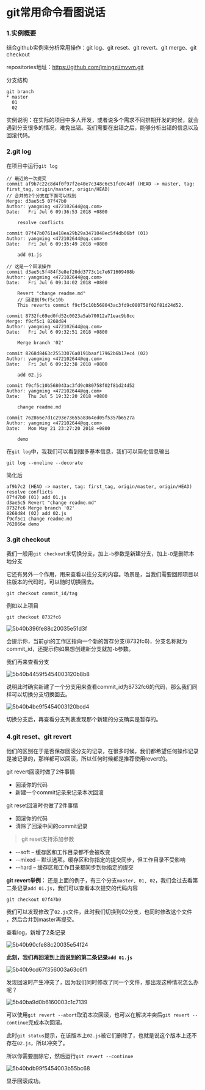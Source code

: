 # git常用命令看图说话

### 1.实例概要

结合github实例来分析常用操作：git log、git reset、git revert、git merge、git checkout

repositories地址：https://github.com/jmingzi/mvvm.git

分支结构
```
git branch
* master
  01
  02
```
实例说明：在实际的项目中多人开发，或者说多个需求不同排期开发的时候，就会遇到分支很多的情况，难免出错。我们需要在出错之后，能够分析出错的信息以及回滚代码。

### 2.git log
在项目中运行`git log`
```
// 最近的一次提交
commit af9b7c22c8d4f0f97f2e40e7c348c6c51fc0c4df (HEAD -> master, tag: first_tag, origin/master, origin/HEAD)
// 合并的2个分支在下面可以找到
Merge: d3ae5c5 07f47b0
Author: yangming <472102644@qq.com>
Date:   Fri Jul 6 09:36:53 2018 +0800

    resolve conflicts

commit 07f47b0761a418ea29b29a3471048ec5f4db06bf (01)
Author: yangming <472102644@qq.com>
Date:   Fri Jul 6 09:35:49 2018 +0800

    add 01.js

// 这是一个回滚操作
commit d3ae5c5f484f3e8ef20dd3773c1c7e671609408b
Author: yangming <472102644@qq.com>
Date:   Fri Jul 6 09:34:02 2018 +0800

    Revert "change readme.md"
    // 回滚到f9cf5c10b
    This reverts commit f9cf5c10b568043ac3fd9c080758f02f81d24d52.

commit 8732fc69ed0fd52c0023a5ab70012a71eac9b8cc
Merge: f9cf5c1 8268d84
Author: yangming <472102644@qq.com>
Date:   Fri Jul 6 09:32:51 2018 +0800

    Merge branch '02'

commit 8268d8463c25533076a0191baaf17962b6b17ec4 (02)
Author: yangming <472102644@qq.com>
Date:   Fri Jul 6 09:32:38 2018 +0800

    add 02.js

commit f9cf5c10b568043ac3fd9c080758f02f81d24d52
Author: yangming <472102644@qq.com>
Date:   Thu Jul 5 19:32:20 2018 +0800

    change readme.md

commit 762866e7d1c293e73655a8364ed05f5357b6527a
Author: yangming <472102644@qq.com>
Date:   Mon May 21 23:27:20 2018 +0800

    demo
```
在`git log`中，我我们可以看到很多基本信息，我们可以简化信息输出
```
git log --oneline --decorate
```
简化后
```
af9b7c2 (HEAD -> master, tag: first_tag, origin/master, origin/HEAD) resolve conflicts
07f47b0 (01) add 01.js
d3ae5c5 Revert "change readme.md"
8732fc6 Merge branch '02'
8268d84 (02) add 02.js
f9cf5c1 change readme.md
762866e demo
```

### 3.git checkout
我们一般用`git checkout`来切换分支，加上`-b`参数是新建分支，加上`-D`是删除本地分支

它还有另外一个作用，用来查看以往分支的内容。场景是，当我们需要回顾项目以往版本的代码时，可以随时切换回去。
```
git checkout commit_id/tag
```
例如以上项目
```
git checkout 8732fc6
```
![5b40b396fe88c20035e51d3f](http://lc-iYzWnL2H.cn-n1.lcfile.com/1895a445ba6087f8e14d)

会提示你，当前git的工作区指向一个新的暂存分支(8732fc6)，分支名称就为commit_id，还提示你如果想创建新分支就加`-b`参数。

我们再来查看分支

![5b40b4459f5454003120b8b8](http://lc-iYzWnL2H.cn-n1.lcfile.com/11fdaf434f9bc07a9649)

说明此时确实新建了一个分支用来查看commit_id为8732fc6的代码，那么我们同样可以切换分支切换回去。

![5b40b4be9f5454003120bcd4](http://lc-iYzWnL2H.cn-n1.lcfile.com/0bd506bcbc63d41d979e)

切换分支后，再查看分支列表发现那个新建的分支确实是暂存的。

### 4.git reset、git revert
他们的区别在于是否保存回滚分支的记录，在很多时候，我们都希望任何操作记录是被记录的，那样都可以回滚，所以任何时候都是推荐使用revert的。

git revert回滚时做了2件事情
- 回滚你的代码
- 新建一个commit记录来记录本次回滚

git reset回滚时也做了2件事情
- 回滚你的代码
- 清除了回滚中间的commit记录

>git reset支持添加参数
- --soft – 缓存区和工作目录都不会被改变
- --mixed – 默认选项。缓存区和你指定的提交同步，但工作目录不受影响
- --hard – 缓存区和工作目录都同步到你指定的提交

**git revert举例：**
还是上面的例子，有三个分支`master, 01, 02`，我们会过去看第二条记录`add 01.js`，我们可以查看本次提交的代码内容
```
git checkout 07f47b0
```
我们可以发现修改了`02.js`文件，此时我们切换到02分支，也同时修改这个文件 ，然后合并到master再提交。

查看log，新增了2条记录

![5b40b90cfe88c20035e54f24](http://lc-iYzWnL2H.cn-n1.lcfile.com/90e2a8ad4d7061d40804)

**此刻，我们再回滚到上面说到的第二条记录`add 01.js`**

![5b40b9cd67f356003a63c6f1](http://lc-iYzWnL2H.cn-n1.lcfile.com/8cd29bd7bb3ab1775e1f)

发现回滚时产生冲突了，因为我们同时修改了同一个文件，那出现这种情况怎么办呢？

![5b40ba9d0b6160003c1c7139](http://lc-iYzWnL2H.cn-n1.lcfile.com/6b07563a0d8bc6b7fc31)

可以使用`git revert --abort`取消本次回滚，也可以在解决冲突后`git revert --continue`完成本次回滚。

此时`git status`提示，在该版本上`02.js`被它们删除了，也就是说这个版本上还不存在`02.js`，所以冲突了。

所以你需要删除它，然后运行`git revert --continue`

![5b40bdb99f5454003b55bc68](http://lc-iYzWnL2H.cn-n1.lcfile.com/071f67fcd3eacfa41f03)

显示回滚成功。